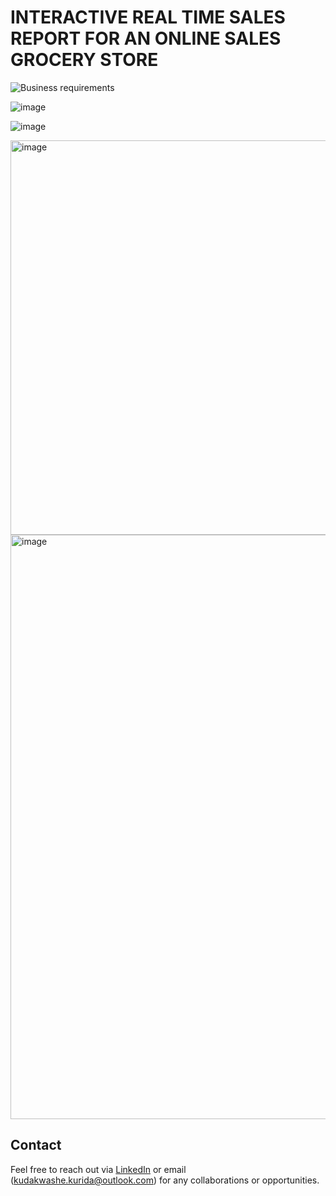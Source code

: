 # INTERACTIVE REAL TIME SALES REPORT FOR AN ONLINE SALES GROCERY STORE


![Business requirements](https://github.com/user-attachments/assets/3cfd5108-77fe-4eff-adec-69b8f951efab)

![image](https://github.com/user-attachments/assets/aa21f701-9f0f-4c61-afd9-4b9ede0b205a)

![image](https://github.com/user-attachments/assets/975efb49-e663-4e5e-a6df-38cc103b5122)

<img width="631" alt="image" src="https://github.com/user-attachments/assets/b72d7fea-806a-496d-baad-ea80e46f6e6a" />

<img width="935" alt="image" src="https://github.com/user-attachments/assets/511192b4-1dfd-4519-83dc-d5c9243a6357" />

## Contact
Feel free to reach out via [LinkedIn](https://www.linkedin.com/in/kudakwashe-kurida-32870714a/) or email (kudakwashe.kurida@outlook.com) for any collaborations or opportunities.



 
